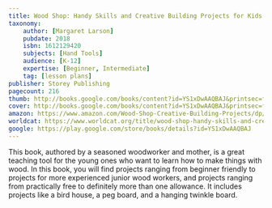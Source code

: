 ```yaml
---
title: Wood Shop: Handy Skills and Creative Building Projects for Kids
taxonomy:
	author: [Margaret Larson]
	pubdate: 2018
	isbn: 1612129420
	subjects: [Hand Tools]
	audience: [K-12]
	expertise: [Beginner, Intermediate]
	tag: [lesson plans]
publisher: Storey Publishing
pagecount: 216
thumb: http://books.google.com/books/content?id=YS1xDwAAQBAJ&printsec=frontcover&img=1&zoom=2&edge=curl&imgtk=AFLRE73AuVKyUFPQ56SY5dvRszHSlOf2hmOPH3EoT6xeEVlT2g5gFZbk6agkPGE0XLxt9k-nX7voRNCXvqiL-TFV3GgsdMXUY0Ll5vVhKUNZZ7yp-UhrPJhGtNMyPQxGifE9i5VdYL-t&source=gbs_api
cover: http://books.google.com/books/content?id=YS1xDwAAQBAJ&printsec=frontcover&img=1&zoom=6&edge=curl&imgtk=AFLRE70KszOC60FvQvLGPq-5XYYdYktPDBkVLyMZDXC6WpU1W7ZHQ6ILU5B5pMnlsI0CH9JRZOu8xmNbunehpNl41v6xTWxVrlNKGO6ysX-oDO7urWDlEmgIpYgyhPulVrDpVImfYoe0&source=gbs_api
amazon: https://www.amazon.com/Wood-Shop-Creative-Building-Projects/dp/1612129420/ref=sr_1_1?keywords=Wood+shop+%3A+handy+skills+and+creative+building+projects+for+kids&qid=1575757906&sr=8-1
worldcat: https://www.worldcat.org/title/wood-shop-handy-skills-and-creative-building-projects-for-kids/oclc/1037884809&referer=brief_results
google: https://play.google.com/store/books/details?id=YS1xDwAAQBAJ
---
```

This book, authored by a seasoned woodworker and mother, is a great teaching tool for the young ones who want to learn how to make things with wood.  In this book, you will find projects ranging from beginner friendly to projects for more experienced junior wood workers, and projects ranging from practically free to definitely more than one allowance.  It includes projects like a bird house, a peg board, and a hanging twinkle board.
